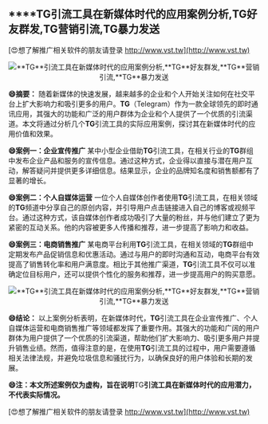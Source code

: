 ## ****TG**引流工具在新媒体时代的应用案例分析,**TG**好友群发,**TG**营销引流,**TG**暴力发送**

[😍想了解推广相关软件的朋友请登录 http://www.vst.tw](http://www.vst.tw)

 <center><img src="https://vst.tw/MP4/tuiguang/png/6.png" alt="**TG**引流工具在新媒体时代的应用案例分析,**TG**好友群发,**TG**营销引流,**TG**暴力发送"></center>

**😄摘要：**
随着新媒体的快速发展，越来越多的企业和个人开始关注如何在社交平台上扩大影响力和吸引更多的用户。**TG**（Telegram）作为一款全球领先的即时通讯应用，其强大的功能和广泛的用户群体为企业和个人提供了一个优质的引流渠道。本文将通过分析几个**TG**引流工具的实际应用案例，探讨其在新媒体时代的应用价值和效果。

**😄案例一：企业宣传推广**
某中小型企业借助**TG**引流工具，在相关行业的**TG**群组中发布企业产品和服务的宣传信息。通过这种方式，企业得以直接与潜在用户互动，解答疑问并提供更多详细信息。结果显示，企业的品牌知名度和销售额都有了显著的增长。

**😄案例二：个人自媒体运营**
一位个人自媒体创作者使用**TG**引流工具，在相关领域的**TG**频道中分享自己的原创内容，并引导用户点击链接进入自己的博客或视频平台。通过这种方式，该自媒体创作者成功吸引了大量的粉丝，并与他们建立了更为紧密的互动关系。他的内容被更多人传播和推荐，进一步提高了影响力和收益。

**😄案例三：电商销售推广**
某电商平台利用**TG**引流工具，在相关领域的**TG**群组中定期发布产品促销信息和优惠活动。通过与用户的即时沟通和互动，电商平台有效提高了销售转化率和用户满意度。相比于其他推广渠道，**TG**引流工具不仅可以准确定位目标用户，还可以提供个性化的服务和推荐，进一步提高用户的购买意愿。

 <center><img src="https://vst.tw/MP4/tuiguang/png/3.png" alt="**TG**引流工具在新媒体时代的应用案例分析,**TG**好友群发,**TG**营销引流,**TG**暴力发送"></center>

**😄结论：**
以上案例分析表明，在新媒体时代，**TG**引流工具在企业宣传推广、个人自媒体运营和电商销售推广等领域都发挥了重要作用。其强大的功能和广阔的用户群体为用户提供了一个优质的引流渠道，帮助他们扩大影响力、吸引更多用户并提升销售业绩。然而，值得注意的是，在使用**TG**引流工具的过程中，用户需要遵循相关法律法规，并避免垃圾信息和骚扰行为，以确保良好的用户体验和长期的发展。

**😄注：本文所述案例仅为虚构，旨在说明**TG**引流工具在新媒体时代的应用潜力，不代表实际情况。**

[😍想了解推广相关软件的朋友请登录 http://www.vst.tw](http://www.vst.tw)



